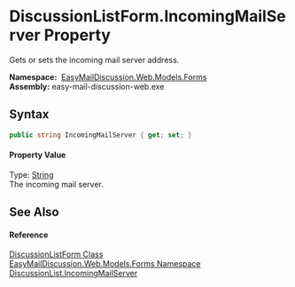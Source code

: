 DiscussionListForm.IncomingMailServer Property
==============================================
Gets or sets the incoming mail server address.

  **Namespace:**  [EasyMailDiscussion.Web.Models.Forms][1]  
  **Assembly:** easy-mail-discussion-web.exe

Syntax
------

```csharp
public string IncomingMailServer { get; set; }
```

#### Property Value
Type: [String][2]  
 The incoming mail server. 

See Also
--------

#### Reference
[DiscussionListForm Class][3]  
[EasyMailDiscussion.Web.Models.Forms Namespace][1]  
[DiscussionList.IncomingMailServer][4]  

[1]: ../README.md
[2]: https://docs.microsoft.com/dotnet/api/system.string
[3]: README.md
[4]: ../../EasyMailDiscussion.Common.Database/DiscussionList/IncomingMailServer.md